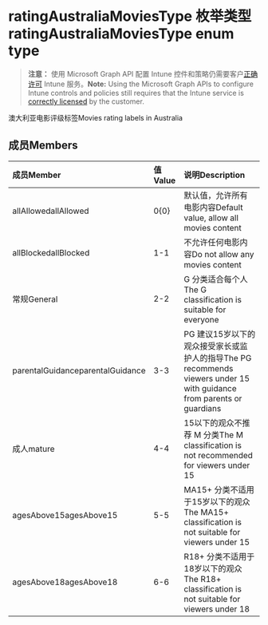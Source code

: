 # <a name="ratingaustraliamoviestype-enum-type"></a><span data-ttu-id="e05bf-101">ratingAustraliaMoviesType 枚举类型</span><span class="sxs-lookup"><span data-stu-id="e05bf-101">ratingAustraliaMoviesType enum type</span></span>

> <span data-ttu-id="e05bf-102">**注意：** 使用 Microsoft Graph API 配置 Intune 控件和策略仍需要客户[正确许可](https://go.microsoft.com/fwlink/?linkid=839381) Intune 服务。</span><span class="sxs-lookup"><span data-stu-id="e05bf-102">**Note:** Using the Microsoft Graph APIs to configure Intune controls and policies still requires that the Intune service is [correctly licensed](https://go.microsoft.com/fwlink/?linkid=839381) by the customer.</span></span>

<span data-ttu-id="e05bf-103">澳大利亚电影评级标签</span><span class="sxs-lookup"><span data-stu-id="e05bf-103">Movies rating labels in Australia</span></span>
## <a name="members"></a><span data-ttu-id="e05bf-104">成员</span><span class="sxs-lookup"><span data-stu-id="e05bf-104">Members</span></span>
|<span data-ttu-id="e05bf-105">成员</span><span class="sxs-lookup"><span data-stu-id="e05bf-105">Member</span></span>|<span data-ttu-id="e05bf-106">值</span><span class="sxs-lookup"><span data-stu-id="e05bf-106">Value</span></span>|<span data-ttu-id="e05bf-107">说明</span><span class="sxs-lookup"><span data-stu-id="e05bf-107">Description</span></span>|
|:---|:---|:---|
|<span data-ttu-id="e05bf-108">allAllowed</span><span class="sxs-lookup"><span data-stu-id="e05bf-108">allAllowed</span></span>|<span data-ttu-id="e05bf-109">0</span><span class="sxs-lookup"><span data-stu-id="e05bf-109">{0}</span></span>|<span data-ttu-id="e05bf-110">默认值，允许所有电影内容</span><span class="sxs-lookup"><span data-stu-id="e05bf-110">Default value, allow all movies content</span></span>|
|<span data-ttu-id="e05bf-111">allBlocked</span><span class="sxs-lookup"><span data-stu-id="e05bf-111">allBlocked</span></span>|<span data-ttu-id="e05bf-112">1</span><span class="sxs-lookup"><span data-stu-id="e05bf-112">-1</span></span>|<span data-ttu-id="e05bf-113">不允许任何电影内容</span><span class="sxs-lookup"><span data-stu-id="e05bf-113">Do not allow any movies content</span></span>|
|<span data-ttu-id="e05bf-114">常规</span><span class="sxs-lookup"><span data-stu-id="e05bf-114">General</span></span>|<span data-ttu-id="e05bf-115">2</span><span class="sxs-lookup"><span data-stu-id="e05bf-115">-2</span></span>|<span data-ttu-id="e05bf-116">G 分类适合每个人</span><span class="sxs-lookup"><span data-stu-id="e05bf-116">The G classification is suitable for everyone</span></span>|
|<span data-ttu-id="e05bf-117">parentalGuidance</span><span class="sxs-lookup"><span data-stu-id="e05bf-117">parentalGuidance</span></span>|<span data-ttu-id="e05bf-118">3</span><span class="sxs-lookup"><span data-stu-id="e05bf-118">-3</span></span>|<span data-ttu-id="e05bf-119">PG 建议15岁以下的观众接受家长或监护人的指导</span><span class="sxs-lookup"><span data-stu-id="e05bf-119">The PG recommends viewers under 15 with guidance from parents or guardians</span></span>|
|<span data-ttu-id="e05bf-120">成人</span><span class="sxs-lookup"><span data-stu-id="e05bf-120">mature</span></span>|<span data-ttu-id="e05bf-121">4</span><span class="sxs-lookup"><span data-stu-id="e05bf-121">-4</span></span>|<span data-ttu-id="e05bf-122">15以下的观众不推荐 M 分类</span><span class="sxs-lookup"><span data-stu-id="e05bf-122">The M classification is not recommended for viewers under 15</span></span>|
|<span data-ttu-id="e05bf-123">agesAbove15</span><span class="sxs-lookup"><span data-stu-id="e05bf-123">agesAbove15</span></span>|<span data-ttu-id="e05bf-124">5</span><span class="sxs-lookup"><span data-stu-id="e05bf-124">-5</span></span>|<span data-ttu-id="e05bf-125">MA15+ 分类不适用于15岁以下的观众</span><span class="sxs-lookup"><span data-stu-id="e05bf-125">The MA15+ classification is not suitable for viewers under 15</span></span>|
|<span data-ttu-id="e05bf-126">agesAbove18</span><span class="sxs-lookup"><span data-stu-id="e05bf-126">agesAbove18</span></span>|<span data-ttu-id="e05bf-127">6</span><span class="sxs-lookup"><span data-stu-id="e05bf-127">-6</span></span>|<span data-ttu-id="e05bf-128">R18+ 分类不适用于18岁以下的观众</span><span class="sxs-lookup"><span data-stu-id="e05bf-128">The R18+ classification is not suitable for viewers under 18</span></span>|



